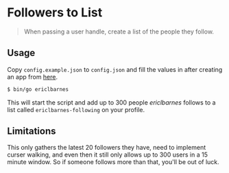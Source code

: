 # Followers to List
> When passing a user handle, create a list of the people they follow.

## Usage
Copy `config.example.json` to `config.json` and fill the values in after creating an app from [here](https://apps.twitter.com/).

```sh
$ bin/go ericlbarnes
```

This will start the script and add up to 300 people *ericlbarnes* follows to a list called `ericlbarnes-following` on your profile.

## Limitations
This only gathers the latest 20 followers they have, need to implement curser walking, and even then it still only allows up to 300 users in a 15 minute window. So if someone follows more than that, you'll be out of luck.
